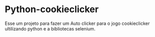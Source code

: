 # Python-cookieclicker
Esse um projeto para fazer um Auto clicker para o jogo cookieclicker ultilizando python e a bibliotecas selenium.
